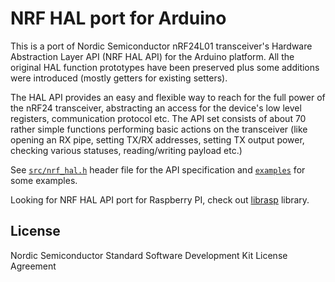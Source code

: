 NRF HAL port for Arduino
========================

This is a port of Nordic Semiconductor nRF24L01 transceiver's Hardware
Abstraction Layer API (NRF HAL API) for the Arduino platform. All the original
HAL function prototypes have been preserved plus some additions were introduced
(mostly getters for existing setters).

The HAL API provides an easy and flexible way to reach for the full power of
the nRF24 transceiver, abstracting an access for the device's low level registers,
communication  protocol etc. The API set consists of about 70 rather simple
functions performing basic actions on the transceiver (like opening an RX pipe,
setting TX/RX addresses, setting TX output power, checking various statuses,
reading/writing payload etc.)

See [`src/nrf_hal.h`](src/nrf_hal.h) header file for the API specification and
[`examples`](examples) for some examples.

Looking for NRF HAL API port for Raspberry PI, check out [librasp](https://github.com/pstolarz/librasp)
library.

License
-------

Nordic Semiconductor Standard Software Development Kit License Agreement
